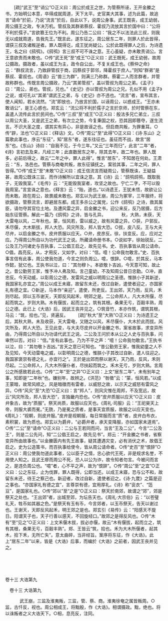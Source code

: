 <!-- { "loadSidebar": true } -->
　　[疏]“武王”至“诮公”○正义曰：周公於成王之世，为管蔡所诬，王开金縢之书，方始明公本意，卒得成就周道，天下太平。史官美大其事，述为此篇，故追言“请命”於前，乃说“流言”於后，自此以下，说周公身事。武王既丧，成王幼弱，周公摄王之政，专决万机。管叔及其群弟蔡叔、霍叔乃流放其言於国中曰：“公将不利於孺子。”言欲篡王位为不利。周公乃告二公曰：“我之不以法法此三叔，则我无以成就周道，告我先王。”既言此，遂东征之。周公居东二年，则罪人於此皆得，谓获三叔及诸叛逆者。罪人既得讫，成王犹尚疑公。公於此既得罪人之后，为诗遗王，名之曰《鸱鸮》。《鸱鸮》言三叔不可不诛之意。王心虽疑，亦未敢责诮公。言王意欲责而未敢也。○传“武王死”至“成王”○正义曰：武王既死，成王幼弱，故周公摄政。摄政者，虽以成王为主，政令自公出，不复关成王也。《蔡仲之命》云：“群叔流言，乃致辟管叔于商，囚蔡叔于郭邻，降霍叔于庶人。”则知“群弟”是蔡叔、霍叔也。《周语》云“兽三为群”，则满三乃称群。蔡霍二人而言群者，并管故称群也。传既言周公摄政，乃云“其弟管叔”，盖以管叔为周公之弟。《孟子》曰：“周公，弟也。管叔，兄也。”《史记》亦以管叔为周公之兄。孔似不用《孟子》之说，或可孔以“其弟”谓武王之弟，与《史记》亦不违也。“流言”者，宣布其言，使人闻知，若水流然。“流”即放也，乃放言於国，以诬周公，以惑成王。“王亦未敢诮公”，是王心惑也。郑玄云：“流公将不利於孺子之言於京师，於时管蔡在东，盖遣人流传此言於民间也。”○传“三叔”至“成王”○正义曰：殷法多兄亡弟立，三叔以周公大圣，又是武王之弟，有次立之势，今复秉国之权，恐其因即篡夺，遂生流言。不识大圣之度，谓其实有异心，非是故诬之也。但启商共叛，为罪重耳。○传“辟，法也”○正义曰：《释诂》文。○传“周公”至“此得”○正义曰：《诗·东山》之篇歌此事也，序云“东征”，知“居东”者，遂东往征也。虽征而不战，故言“居东”也。《东山》诗曰：“自我不见，于今三年。”又云“三年而归”，此言“二年”者，《诗》言初去及来，凡经三年；此直数居东之年，除其去年，故二年也。罪人既多，必前后得之，故云“二年之中，罪人此得”。惟言“居东”，不知居在何处。王肃云：“东，洛邑也。管蔡与商奄共叛，故东征镇抚之。案验其事，二年之间，罪人皆得。”○传“成王”至“未敢”○正义曰：成王信流言而疑周公，管蔡既诛，王疑益甚，故周公既诛三监，而作诗解所以宜诛之意。其《诗》云：“鸱鸮鸱鸮，既取我子，无毁我室。”《毛传》云：“无能毁我室者，攻坚之故也。宁亡二字，不可以毁我周室。”言宜诛之意也。《释言》云：“贻，道也。”以诗遗王，王犹未悟，故欲让公而未敢。政在周公，故畏威未敢也。郑玄以为武王崩，周公为冢宰，三年服终，将欲摄政，管蔡流言，即避居东都。成王多杀公之属党，公作《鸱鸮》之诗，救其属臣，请勿夺其官位土地。及遭风雷之异，启金縢之书，迎公来反，反乃居摄，后方始东征管蔡。解此一篇乃《鸱鸮》之诗，皆与孔异。
　
　　秋，大熟，未获，天大雷电以风，二年秋也。蒙，恒风若，雷以威之，故有风雷之异。○获，户郭反。禾尽偃，大木斯拔，邦人大恐。风灾所及，邦人皆大恐。○拔，皮八反。王与大夫尽弁，以启金縢之书，皮弁质服以应天。○弁，皮彦反。徐，扶变反。应，应对之应。乃得周公所自以为功代武王之说。所藏请命册书本。○说如字，徐始锐反。二公及王乃问诸史与百执事，二公倡王启之，故先见书。史、百执事皆从周公请命。○倡，昌亮反。从，才用反，又如字。对曰：“信。噫！公命我勿敢言。”史、百执事言信有此事，周公使我勿道，今言之则负周公。噫，恨辞。○噫，於其反，马本作懿，犹亿也。王执书以泣，曰：“其勿穆卜。本欲敬卜吉凶，今天意可知，故止之。昔公勤劳王家，惟予冲人弗及知。言己童幼，不及知周公昔日忠勤。○冲，直忠反。今天动威，以彰周公之德，发雷风之威以明周公之圣德。惟朕小子其新逆，我国家礼亦宜之。”周公以成王未寤，故留东未还，改过自新，遣使者迎之，亦国家礼有德之宜。○新逆，马本作“亲迎”。遣使，所吏反。王出郊，天乃雨，反风，禾则尽起。郊以玉币谢天，天即反风起禾，明郊之是。二公命邦人，凡大木所偃，尽起而筑之。岁则大熟。木有偃拔，起而立之，筑有其根。桑果无亏，百穀丰熟，周公之德。此已上《大诰》后，因武王丧并见之。○筑音竹，本亦作筑，谓筑其根，马云：“筑，拾也。”见，贤遍反。 
　　[疏]“秋大”至“大熟”○正义曰：为诗遗王之后，其秋大熟，未及收获，天大雷电，又随之以风，禾尽偃仆，大木於此而拔。风灾所及，邦人大恐。王见此变，与大夫尽皮弁以开金縢之书，案省故事，求变异所由，乃得周公所自以为功请代武王之说。二公及王问於本从公之人史与百执事，问审然以否。对曰：“信。”言有此事也。乃为不平之声：“噫！公命我勿敢言。”王执书以泣，曰：“其勿敬卜吉凶。”言天之意已可知也。“昔公勤劳王家，惟我幼童之人不及见知，今天动雷电之威，以彰明周公之德，惟朕小子其改过自新，遣人往迎之。我国家褒崇有德之礼，亦宜行之”。王於是出郊而祭以谢天，天乃雨，反风，禾则尽起。二公命邦人，凡大木所偃仆者，尽扶起而筑之。禾木无亏，岁则大熟。言周公之所感致若此也。○传“二年”至“之异”○正义曰：上文“居东二年”，未有别年之事，知即是“二年秋”也。嫌别年，故辨之。《洪范》“咎徵”云：“蒙，恒风若。”以成王蒙暗，故常风顺之。风是暗徵而有雷者，以威怒之故，以示天之威怒有雷风之异。○传“风灾”至“大恐”○正义曰：言“邦人”，则风灾惟在周邦，不及宽远，故云“风灾所及，邦人皆大恐”，言独畿内恐也。○传“皮弁质服以应天”○正义曰：皮弁象古，故为“质服”。祭天尚质，故服以应天也。《周礼·司服》云：“王祀昊天上帝，则服大裘而冕。”无旒，乃是冕之质者，是事天宜质服，故服之以应天变也。《周礼》：“视朝，则皮弁服。”皮弁是视朝服，每日常服而言“质”者，皮弁白布衣，素积裳，故为质也。郑玄以为爵弁，“必爵弁者，承天变降服，亦如国家未道焉”。○传“二公”至“请命”○正义曰：二公与王若同而问，当言“王及二公”，今言“二公及王”，则是二公先问，知“二公倡王启之，故先见书”。郑云：“开金縢之书者，省察变异所由故事也。”以金縢匮内有先王故事，疑其遭遇灾变，必有消伏之术，故倡王启之。史为公造策书，而百执事给使令，皆从周公请命者。○传“史百”至“恨辞”○正义曰：周公使我勿道此事者，公以臣子之情，忠心欲代王死，非是规求名誉，不用使人知之。且武王瘳而周公不死，恐人以公为诈，故令知者勿言。今被问而言之，是违负周公也。“噫”者，心不平之声，故为“恨辞”。○传“周公”至“之宜”○正义曰：公之东征，止为伐罪，罪人既得，公即当还。以成王未寤，恐与公不和，故留东未还，待王之察己也。新迎者，改过自新，遣使者迎之。《诗·九罭》之篇是迎之事也。“亦国家礼有德之宜”，言尊崇有德，宜用厚礼。《诗》称“衮衣”、“笾豆”，是国家礼也。○传“郊以”至“之是”○正义曰：祭天於南郊，故谓之“郊”，郊是祭天之处也。“王出郊”者，出城至郊，为坛告天也。《周礼·大宗伯》云：“以苍璧礼天，牲币如其器之色。”是祭天有玉有币，今言郊者，以玉币祭天，告天以谢过也。王谢天，天即反风起禾，明王郊之是也。郑玄引《易传》云：“阳感天不旋日。阳谓天子也，天子行善以感天，不回旋经口。”故郊之是得反风也。○传“木有”至“见之”○正义曰：上文禾偃木拔，拔必亦偃，故云“木有偃拔，起而立之，筑有其根，桑果无亏，百穀丰熟”。郑、王皆云“筑，拾也。禾为大木所偃者，起其木，拾下禾，无所亡失”。意太曲碎，当非经旨。案序将东征，作《大诰》。此上“居东二年”以来，皆是《大诰》后事，而编於《大诰》之前者，因武王丧并见之。 

　

　 

卷十三 大诰第九 

　卷十三 大诰第九 　 

　
　　武王崩，三监及淮夷叛，三监，管、蔡、商。淮夷徐奄之属皆叛周。○监，古忏反，视也。周公相成王，将黜殷，作《大诰》。相谓摄政。黜，绝也。将以诛叛者之义大诰天下。○相，息亮反，注同。 
